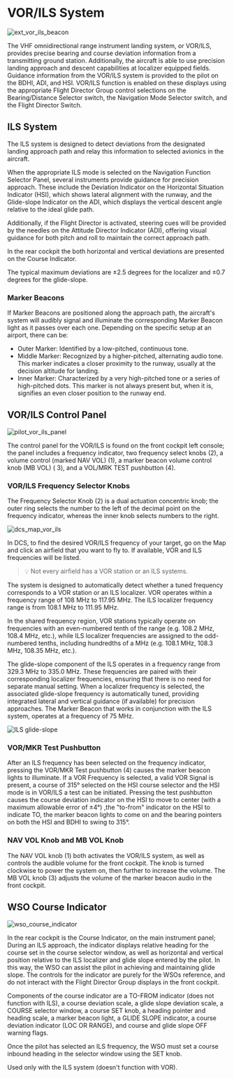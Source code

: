 # VOR/ILS System

![ext_vor_ils_beacon](../../img/ext_vor_ils_beacon.jpg)

The VHF omnidirectional range instrument landing system, or VOR/ILS, provides
precise bearing and course deviation information from a transmitting ground
station. Additionally, the aircraft is able to use precision landing approach
and descent capabilities at localizer equipped fields. Guidance information from
the VOR/ILS system is provided to the pilot on the BDHI, ADI, and HSI. VOR/ILS
function is enabled on these displays using the appropriate Flight Director
Group control selections on the Bearing/Distance Selector switch, the Navigation
Mode Selector switch, and the Flight Director Switch.

## ILS System

The ILS system is designed to detect deviations from the designated landing approach path
and relay this information to selected avionics in the aircraft.

When the appropriate ILS mode
is selected on the Navigation Function Selector Panel, several instruments provide guidance
for precision approach. These include the Deviation Indicator on the Horizontal Situation
Indicator (HSI), which shows lateral alignment with the runway, and the Glide-slope Indicator
on the ADI, which displays the vertical descent angle relative to the ideal glide path.

Additionally, if the Flight Director is activated, steering cues will be provided by the
needles on the Attitude Director Indicator (ADI), offering visual guidance for both pitch
and roll to maintain the correct approach path.

In the rear cockpit the both horizontal and
vertical deviations are presented on the Course Indicator.

The typical maximum deviations are ±2.5 degrees for the localizer and ±0.7 degrees
for the glide-slope.

### Marker Beacons

If Marker Beacons are positioned along the approach path, the aircraft's system will audibly
signal and illuminate the corresponding Marker Beacon light as it passes over each one.
Depending on the specific setup at an airport, there can be:

- Outer Marker: Identified by a low-pitched, continuous tone.
- Middle Marker: Recognized by a higher-pitched, alternating audio tone. This marker indicates
  a closer proximity to the runway, usually at the decision altitude for landing.
- Inner Marker: Characterized by a very high-pitched tone or a series of high-pitched dots.
  This marker is not always present but, when it is, signifies an even closer position to the
  runway end.

## VOR/ILS Control Panel

![pilot_vor_ils_panel](../../img/pilot_vor_ils_panel.jpg)

The control panel for the VOR/ILS is found on the front cockpit left console;
the panel includes a frequency indicator, two frequency select knobs (<num>2</num>), a volume
control (marked NAV VOL) (<num>1</num>), a marker beacon volume control knob (MB VOL) (<num>
3</num>), and a
VOL/MRK TEST pushbutton (<num>4</num>).

### VOR/ILS Frequency Selector Knobs

The Frequency Selector Knob (<num>2</num>) is a dual actuation concentric knob; the outer ring
selects the number to the left of the decimal point on the frequency indicator,
whereas the inner knob selects numbers to the right.

![dcs_map_vor_ils](../../img/dcs_map_vor_ils.jpg)

In DCS, to find the desired VOR/ILS frequency of your target, go on the Map and
click an airfield that you want to fly to. If available,
VOR and ILS frequencies will be listed.

> 💡 Not every airfield has a VOR station or an ILS systems.

The system is designed to automatically detect whether a tuned frequency corresponds
to a VOR station or an ILS localizer. VOR operates within a frequency range of 108 MHz
to 117.95 MHz. The ILS localizer frequency range is from 108.1 MHz to 111.95 MHz.

In the shared frequency region, VOR stations typically operate on frequencies with
an even-numbered tenth of the range (e.g. 108.2 MHz, 108.4 MHz, etc.), while ILS localizer
frequencies are assigned to the odd-numbered tenths, including hundredths of a MHz
(e.g. 108.1 MHz, 108.3 MHz, 108.35 MHz, etc.).

The glide-slope component of the ILS operates in a frequency range from 329.3 MHz to 335.0 MHz.
These frequencies are paired with their corresponding localizer frequencies, ensuring
that there is no need for separate manual setting. When a localizer frequency is selected,
the associated glide-slope frequency is automatically tuned, providing integrated lateral
and vertical guidance (if available) for precision approaches.
The Marker Beacon that works in conjunction with the ILS system, operates at a frequency
of 75 MHz.

![ILS glide-slope](../../img/ils_glideslope.jpg)

### VOR/MKR Test Pushbutton

After an ILS frequency has been selected on the frequency indicator, pressing the VOR/MKR Test
pushbutton (<num>4</num>) causes the marker beacon lights to illuminate. If a VOR Frequency is
selected, a valid
VOR Signal is present, a course of 315° selected on the HSI course selector and the HSI mode is in
VOR/ILS a test can be initiated. Pressing the test pushbutton causes the course deviation indicator
on the HSI to move to center (with a maximum allowable error of ±4°) ,the "to-from" indicator on
the HSI to indicate TO, the marker beacon lights to come on and the bearing pointers on both the HSI
and BDHI to swing to 315°.

### NAV VOL Knob and MB VOL Knob

The NAV VOL knob (<num>1</num>) both activates the VOR/ILS system, as well as controls the
audible volume for the front cockpit. The knob is turned clockwise to power the
system on, then further to increase the volume. The MB VOL knob (<num>3</num>) adjusts the
volume of the marker beacon audio in the front cockpit.

## WSO Course Indicator

![wso_course_indicator](../../img/wso_course_indicator.jpg)

In the rear cockpit is the Course Indicator, on the main instrument panel; During
an ILS approach, the indicator displays relative heading for the course set in the
course selector window, as well as horizontal and vertical position relative to
the ILS localizer and glide slope entered by the pilot. In this way, the WSO can
assist the pilot in achieving and maintaining glide slope. The controls for the
indicator are purely for the WSOs reference, and do not interact with the Flight
Director Group displays in the front cockpit.

Components of the course indicator are a TO-FROM indicator (does not function
with ILS), a course deviation scale, a glide slope deviation scale, a COURSE
selector window, a course SET knob, a heading pointer and heading scale, a
marker beacon light, a GLIDE SLOPE indicator, a course deviation indicator (LOC
OR RANGE), and course and glide slope OFF warning flags.

Once the pilot has selected an ILS frequency, the WSO must set a course inbound
heading in the selector window using the SET knob.

Used only with the ILS system (doesn't function with VOR).
